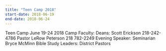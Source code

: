 ```yaml
---
title: "Teen Camp 2018"
start-date: 2018-06-19
end-date: 2018-06-24
---
```


Teen Camp June 19-24 2018
Camp Faculty:
Deans:
Scott Erickson 218-242-4786
Pastor LeRow Peterson 218 782-2249
Evening Speaker:
Seminarian Bryce McMinn
Bible Study Leaders:
District Pastors